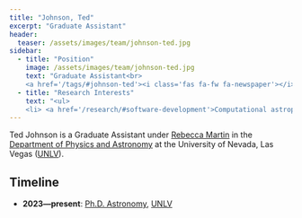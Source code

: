 ```yaml
---
title: "Johnson, Ted"
excerpt: "Graduate Assistant"
header:
  teaser: /assets/images/team/johnson-ted.jpg
sidebar:
  - title: "Position"
    image: /assets/images/team/johnson-ted.jpg
    text: "Graduate Assistant<br>
    <a href='/tags/#johnson-ted'><i class='fas fa-fw fa-newspaper'></i>News</a>"
  - title: "Research Interests"
    text: "<ul>
    <li> <a href='/research/#software-development'>Computational astrophysics</a>"
---
```

Ted Johnson is a Graduate Assistant under [Rebecca Martin](/team/martin-rebecca/) in the <a href='https://www.physics.unlv.edu/' target='_blank'>Department of Physics and Astronomy</a> at the University of Nevada, Las Vegas (<a href='https://www.unlv.edu/' target='_blank'>UNLV</a>).


## Timeline
- __2023—present__: <a href='https://www.unlv.edu/degree/phd-astronomy' target='_blank'>Ph.D. Astronomy</a>, <a href='https://www.unlv.edu/' target='_blank'>UNLV</a>
